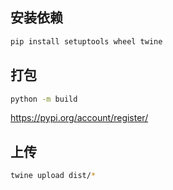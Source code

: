 
## 安装依赖
```sh
pip install setuptools wheel twine
```

## 打包
```sh
python -m build
```


https://pypi.org/account/register/
## 上传
```sh
twine upload dist/*
```

